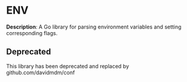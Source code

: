 # ENV

**Description**: A Go library for parsing environment variables and setting corresponding flags.

## Deprecated

This library has been deprecated and replaced by github.com/davidmdm/conf
